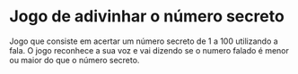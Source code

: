 # Jogo de adivinhar o número secreto
Jogo que consiste em acertar um número secreto de 1 a 100 utilizando a fala. O jogo reconhece a sua voz e vai dizendo se o numero falado é menor ou maior do que o número secreto.
